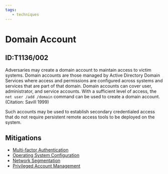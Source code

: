 ```yaml
---
tags:
   - techniques
---
```

# Domain Account
## ID:T1136/002
Adversaries may create a domain account to maintain access to victim systems. Domain accounts are those managed by Active Directory Domain Services where access and permissions are configured across systems and services that are part of that domain. Domain accounts can cover user, administrator, and service accounts. With a sufficient level of access, the <code>net user /add /domain</code> command can be used to create a domain account.(Citation: Savill 1999)

Such accounts may be used to establish secondary credentialed access that do not require persistent remote access tools to be deployed on the system.
## Mitigations
* [Multi-factor Authentication](mitigations/M1032)
* [Operating System Configuration](mitigations/M1028)
* [Network Segmentation](mitigations/M1030)
* [Privileged Account Management](mitigations/M1026)
